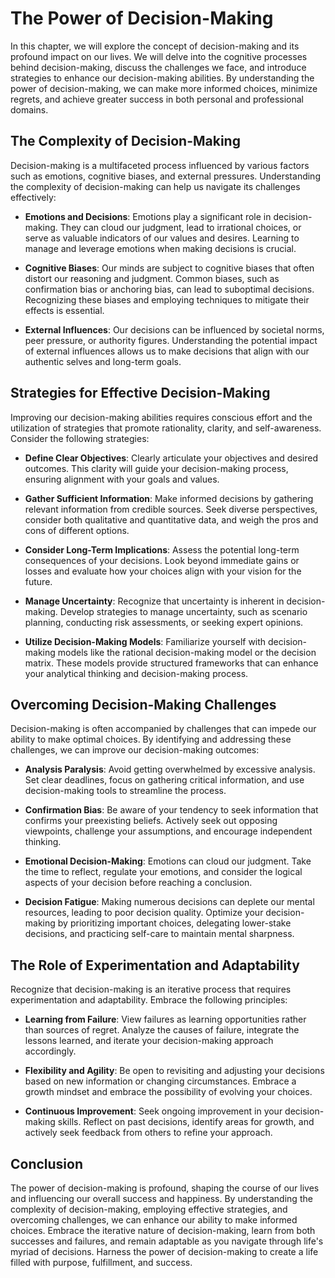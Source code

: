 # The Power of Decision-Making

In this chapter, we will explore the concept of decision-making and its profound impact on our lives. We will delve into the cognitive processes behind decision-making, discuss the challenges we face, and introduce strategies to enhance our decision-making abilities. By understanding the power of decision-making, we can make more informed choices, minimize regrets, and achieve greater success in both personal and professional domains.

## The Complexity of Decision-Making

Decision-making is a multifaceted process influenced by various factors such as emotions, cognitive biases, and external pressures. Understanding the complexity of decision-making can help us navigate its challenges effectively:

- **Emotions and Decisions**: Emotions play a significant role in decision-making. They can cloud our judgment, lead to irrational choices, or serve as valuable indicators of our values and desires. Learning to manage and leverage emotions when making decisions is crucial.
    
- **Cognitive Biases**: Our minds are subject to cognitive biases that often distort our reasoning and judgment. Common biases, such as confirmation bias or anchoring bias, can lead to suboptimal decisions. Recognizing these biases and employing techniques to mitigate their effects is essential.
    
- **External Influences**: Our decisions can be influenced by societal norms, peer pressure, or authority figures. Understanding the potential impact of external influences allows us to make decisions that align with our authentic selves and long-term goals.
    

## Strategies for Effective Decision-Making

Improving our decision-making abilities requires conscious effort and the utilization of strategies that promote rationality, clarity, and self-awareness. Consider the following strategies:

- **Define Clear Objectives**: Clearly articulate your objectives and desired outcomes. This clarity will guide your decision-making process, ensuring alignment with your goals and values.
    
- **Gather Sufficient Information**: Make informed decisions by gathering relevant information from credible sources. Seek diverse perspectives, consider both qualitative and quantitative data, and weigh the pros and cons of different options.
    
- **Consider Long-Term Implications**: Assess the potential long-term consequences of your decisions. Look beyond immediate gains or losses and evaluate how your choices align with your vision for the future.
    
- **Manage Uncertainty**: Recognize that uncertainty is inherent in decision-making. Develop strategies to manage uncertainty, such as scenario planning, conducting risk assessments, or seeking expert opinions.
    
- **Utilize Decision-Making Models**: Familiarize yourself with decision-making models like the rational decision-making model or the decision matrix. These models provide structured frameworks that can enhance your analytical thinking and decision-making process.
    

## Overcoming Decision-Making Challenges

Decision-making is often accompanied by challenges that can impede our ability to make optimal choices. By identifying and addressing these challenges, we can improve our decision-making outcomes:

- **Analysis Paralysis**: Avoid getting overwhelmed by excessive analysis. Set clear deadlines, focus on gathering critical information, and use decision-making tools to streamline the process.
    
- **Confirmation Bias**: Be aware of your tendency to seek information that confirms your preexisting beliefs. Actively seek out opposing viewpoints, challenge your assumptions, and encourage independent thinking.
    
- **Emotional Decision-Making**: Emotions can cloud our judgment. Take the time to reflect, regulate your emotions, and consider the logical aspects of your decision before reaching a conclusion.
    
- **Decision Fatigue**: Making numerous decisions can deplete our mental resources, leading to poor decision quality. Optimize your decision-making by prioritizing important choices, delegating lower-stake decisions, and practicing self-care to maintain mental sharpness.
    

## The Role of Experimentation and Adaptability

Recognize that decision-making is an iterative process that requires experimentation and adaptability. Embrace the following principles:

- **Learning from Failure**: View failures as learning opportunities rather than sources of regret. Analyze the causes of failure, integrate the lessons learned, and iterate your decision-making approach accordingly.
    
- **Flexibility and Agility**: Be open to revisiting and adjusting your decisions based on new information or changing circumstances. Embrace a growth mindset and embrace the possibility of evolving your choices.
    
- **Continuous Improvement**: Seek ongoing improvement in your decision-making skills. Reflect on past decisions, identify areas for growth, and actively seek feedback from others to refine your approach.
    

## Conclusion

The power of decision-making is profound, shaping the course of our lives and influencing our overall success and happiness. By understanding the complexity of decision-making, employing effective strategies, and overcoming challenges, we can enhance our ability to make informed choices. Embrace the iterative nature of decision-making, learn from both successes and failures, and remain adaptable as you navigate through life's myriad of decisions. Harness the power of decision-making to create a life filled with purpose, fulfillment, and success.
